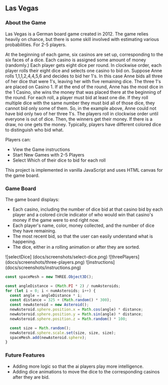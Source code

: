## Las Vegas

[Las Vegas Link]: https://chloejchou.github.io/orbit/

### About the Game

Las Vegas is a German board game created in 2012. The game relies heavily on chance, but there is some skill involved with estimating various probabilities. For 2-5 players.

At the beginning of each game, six casinos are set up, corresponding to the six faces of a dice. Each casino is assigned some amount of money (randomly.) Each player gets eight dice per round. In clockwise order, each player rolls their eight dice and selects one casino to bid on. Suppose Anne rolls 1,1,1,2,4,4,5,6 and decides to bid her 1's. In this case Anne bids all three of her dice that were 1's, leaving her with five remaining dice. The three 1's are placed on Casino 1. If at the end of the round, Anne has the most dice in the 1 Casino, she wins the money that was placed there at the beginning of the round. For each roll, a player must bid at least one die. If they roll multiple dice with the same number they must bid all of those dice, they cannot bid only some of them. So, in the example above, Anne could not have bid only two of her three 1's. The players roll in clockwise order until everyone is out of dice. Then, the winners get their money. If there is a draw, no one gets the money. Typically, players have different colored dice to distinguish who bid what.



Players can:

* View the Game instructions
* Start New Games with 2-5 Players
* Select Which of their dice to bid for each roll

This project is implemented in vanilla JavaScript and uses HTML canvas for the game board.

### Game Board

The game board displays:

* Each casino, including the number of dice bid at that casino bid by each player and a colored circle indicator of who would win that casino's money if the game were to end right now.
* Each player's name, color, money collected, and the number of dice they have remaining.
* The most recent bid, so that the user can easily understand what is happening.
* The dice, either in a rolling animation or after they are sorted.


![selectDice] (docs/screenshots/select-dice.png)
![threePlayers] (docs/screenshots/three-players.png)
![instructions] (docs/screenshots/instructions.png)

```js
const spaceMesh = new THREE.Object3D();

const angleDistance = (Math.PI * 2) / numAsteroids;
for (let i = 0; i < numAsteroids; i++) {
  const angle = angleDistance * i;
  const distance = 325 + (Math.random() * 300);
  const newAsteroid = new Asteroid();
  newAsteroid.sphere.position.x = Math.cos(angle) * distance;
  newAsteroid.sphere.position.y = Math.sin(angle) * distance;
  newAsteroid.sphere.position.z = Math.random() * 100;

  const size = Math.random();
  newAsteroid.sphere.scale.set(size, size, size);
  spaceMesh.add(newAsteroid.sphere);
}
```


### Future Features
* Adding more logic so that the ai players play more intelligence.
* Adding dice animations to move the dice to the corresponding casinos after they are bid.

